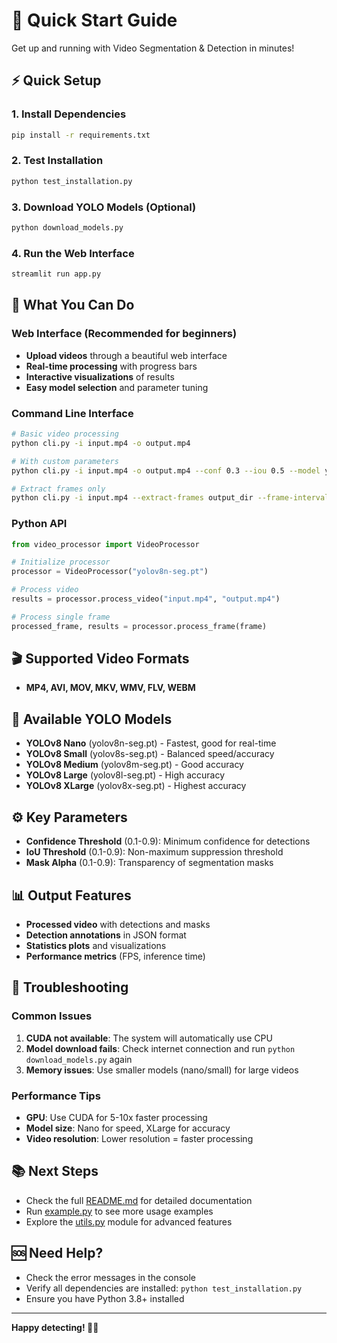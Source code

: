# 🚀 Quick Start Guide

Get up and running with Video Segmentation & Detection in minutes!

## ⚡ Quick Setup

### 1. Install Dependencies
```bash
pip install -r requirements.txt
```

### 2. Test Installation
```bash
python test_installation.py
```

### 3. Download YOLO Models (Optional)
```bash
python download_models.py
```

### 4. Run the Web Interface
```bash
streamlit run app.py
```

## 🎯 What You Can Do

### Web Interface (Recommended for beginners)
- **Upload videos** through a beautiful web interface
- **Real-time processing** with progress bars
- **Interactive visualizations** of results
- **Easy model selection** and parameter tuning

### Command Line Interface
```bash
# Basic video processing
python cli.py -i input.mp4 -o output.mp4

# With custom parameters
python cli.py -i input.mp4 -o output.mp4 --conf 0.3 --iou 0.5 --model yolov8s-seg.pt

# Extract frames only
python cli.py -i input.mp4 --extract-frames output_dir --frame-interval 10
```

### Python API
```python
from video_processor import VideoProcessor

# Initialize processor
processor = VideoProcessor("yolov8n-seg.pt")

# Process video
results = processor.process_video("input.mp4", "output.mp4")

# Process single frame
processed_frame, results = processor.process_frame(frame)
```

## 🎬 Supported Video Formats
- **MP4, AVI, MOV, MKV, WMV, FLV, WEBM**

## 🤖 Available YOLO Models
- **YOLOv8 Nano** (yolov8n-seg.pt) - Fastest, good for real-time
- **YOLOv8 Small** (yolov8s-seg.pt) - Balanced speed/accuracy
- **YOLOv8 Medium** (yolov8m-seg.pt) - Good accuracy
- **YOLOv8 Large** (yolov8l-seg.pt) - High accuracy
- **YOLOv8 XLarge** (yolov8x-seg.pt) - Highest accuracy

## ⚙️ Key Parameters
- **Confidence Threshold** (0.1-0.9): Minimum confidence for detections
- **IoU Threshold** (0.1-0.9): Non-maximum suppression threshold
- **Mask Alpha** (0.1-0.9): Transparency of segmentation masks

## 📊 Output Features
- **Processed video** with detections and masks
- **Detection annotations** in JSON format
- **Statistics plots** and visualizations
- **Performance metrics** (FPS, inference time)

## 🔧 Troubleshooting

### Common Issues
1. **CUDA not available**: The system will automatically use CPU
2. **Model download fails**: Check internet connection and run `python download_models.py` again
3. **Memory issues**: Use smaller models (nano/small) for large videos

### Performance Tips
- **GPU**: Use CUDA for 5-10x faster processing
- **Model size**: Nano for speed, XLarge for accuracy
- **Video resolution**: Lower resolution = faster processing

## 📚 Next Steps
- Check the full [README.md](README.md) for detailed documentation
- Run [example.py](example.py) to see more usage examples
- Explore the [utils.py](utils.py) module for advanced features

## 🆘 Need Help?
- Check the error messages in the console
- Verify all dependencies are installed: `python test_installation.py`
- Ensure you have Python 3.8+ installed

---

**Happy detecting! 🎥✨** 